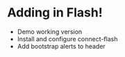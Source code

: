 # Adding in Flash!
* Demo working version
* Install and configure connect-flash
* Add bootstrap alerts to header